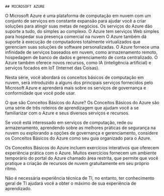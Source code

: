     ## MICROSOFT AZURE

O Microsoft Azure é uma plataforma de computação em nuvem com um conjunto de serviços em constante 
expansão para ajudar você a criar soluções para atingir suas metas de negócios. 
Os serviços do Azure dão suporte a tudo, do simples ao complexo.
O Azure tem serviços Web simples para hospedar sua presença comercial na nuvem 
O Azure também dá suporte à execução de computadores totalmente virtualizados que gerenciam suas soluções de software personalizadas.
O Azure fornece uma infinidade de serviços baseados em nuvem, como armazenamento remoto, hospedagem de banco de dados e gerenciamento de conta centralizado.
O Azure também oferece novos recursos, como IA (inteligência artificial) e serviços focados em IoT (Internet das Coisas).

Nesta série, você abordará os conceitos básicos de computação em nuvem, será introduzido a alguns dos principais serviços fornecidos pelo Microsoft Azure 
e aprenderá mais sobre os serviços de governança e conformidade que você pode usar.


O que são Conceitos Básicos do Azure?
Os Conceitos Básicos do Azure são uma série de três roteiros de aprendizagem que ajudam você a se familiarizar com o Azure e seus diversos serviços e recursos.

Se você está interessado em serviços de computação, rede ou armazenamento, aprendendo sobre as melhores práticas de segurança na nuvem ou explorando a opções de governança e gerenciamento, considere os Conceitos Básicos do Azure como seu guia organizado para o Azure.

Os Conceitos Básicos do Azure incluem exercícios interativos que oferecem experiência prática com o Azure. Muitos exercícios fornecem um ambiente temporário do portal do Azure chamado área restrita, que permite que você pratique a criação de recursos de nuvem gratuitamente em seu próprio ritmo.

Não é necessária experiência técnica de TI, no entanto, ter conhecimento geral de TI ajudará você a obter o máximo de sua experiência de aprendizado.

